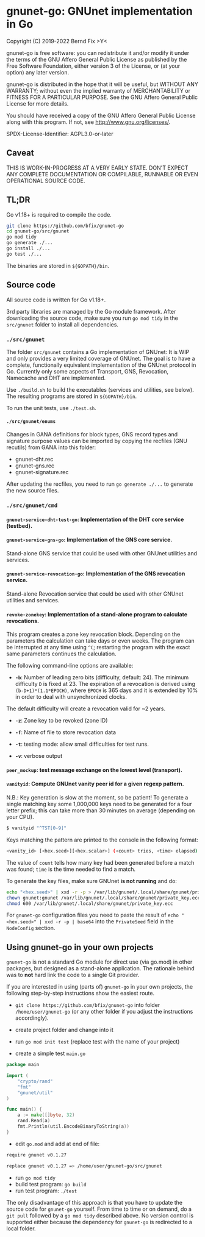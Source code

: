 # gnunet-go: GNUnet implementation in Go

Copyright (C) 2019-2022 Bernd Fix  >Y<

gnunet-go is free software: you can redistribute it and/or modify it
under the terms of the GNU Affero General Public License as published
by the Free Software Foundation, either version 3 of the License,
or (at your option) any later version.

gnunet-go is distributed in the hope that it will be useful, but
WITHOUT ANY WARRANTY; without even the implied warranty of
MERCHANTABILITY or FITNESS FOR A PARTICULAR PURPOSE.  See the GNU
Affero General Public License for more details.

You should have received a copy of the GNU Affero General Public License
along with this program.  If not, see <http://www.gnu.org/licenses/>.

SPDX-License-Identifier: AGPL3.0-or-later

## Caveat

THIS IS WORK-IN-PROGRESS AT A VERY EARLY STATE. DON'T EXPECT ANY COMPLETE
DOCUMENTATION OR COMPILABLE, RUNNABLE OR EVEN OPERATIONAL SOURCE CODE.

## TL;DR

Go v1.18+ is required to compile the code.

```bash
git clone https://github.com/bfix/gnunet-go
cd gnunet-go/src/gnunet
go mod tidy
go generate ./...
go install ./...
go test ./...
```

The binaries are stored in `${GOPATH}/bin`.

## Source code

All source code is written for Go v1.18+.

3rd party libraries are managed by the Go module framework. After downloading
the source code, make sure you run `go mod tidy` in the `src/gnunet` folder
to install all dependencies.

### `./src/gnunet`

The folder `src/gnunet` contains a Go implementation of GNUnet: It is WIP
and only provides a very limited coverage of GNUnet. The goal is to have
a complete, functionally equivalent implementation of the GNUnet protocol
in Go. Currently only some aspects of Transport, GNS, Revocation, Namecache
and DHT are implemented.

Use `./build.sh` to build the executables (services and utilities, see
below). The resulting programs are stored in `${GOPATH}/bin`.

To run the unit tests, use `./test.sh`. 

#### `./src/gnunet/enums`

Changes in GANA definitions for block types, GNS record types and signature
purpose values can be imported by copying the recfiles (GNU recutils) from
GANA into this folder:

* gnunet-dht.rec
* gnunet-gns.rec
* gnunet-signature.rec

After updating the recfiles, you need to run `go generate ./...` to generate
the new source files.

### `./src/gnunet/cmd`

#### `gnunet-service-dht-test-go`: Implementation of the DHT core service (testbed).

#### `gnunet-service-gns-go`: Implementation of the GNS core service.

Stand-alone GNS service that could be used with other GNUnet utilities and
services.

#### `gnunet-service-revocation-go`: Implementation of the GNS revocation service.

Stand-alone Revocation service that could be used with other GNUnet utilities
and services.

#### `revoke-zonekey`: Implementation of a stand-alone program to calculate revocations.

This program creates a zone key revocation block. Depending on the parameters
the calculation can take days or even weeks. The program can be interrupted
at any time using `^C`; restarting the program with the exact same parameters
continues the calculation.

The following command-line options are available:

* **`-b`**: Number of leading zero bits (difficulty, default: 24). The minimum
difficulty `D` is fixed at 23. The expiration of a revocation is derived using
`(b-D+1)*(1.1*EPOCH)`, where `EPOCH` is 365 days and it is extended by 10% in
order to deal with unsynchronized clocks.

The default difficulty will create a revocation valid for ~2 years.

* **`-z`**: Zone key to be revoked (zone ID)

* **`-f`**: Name of file to store revocation data

* **`-t`**: testing mode: allow small difficulties for test runs.

* **`-v`**: verbose output

#### `peer_mockup`: test message exchange on the lowest level (transport).

#### `vanityid`: Compute GNUnet vanity peer id for a given regexp pattern.

N.B.: Key generation is slow at the moment, so be patient! To generate a single
matching key some 1,000,000 keys need to be generated for a four letter prefix;
this can take more than 30 minutes on average (depending on your CPU).

```bash
$ vanityid "^TST[0-9]"
```

Keys matching the pattern are printed to the console in the following format:

```bash
<vanity_id> [<hex.seed>][<hex.scalar>] (<count> tries, <time> elapsed)
```
The value of `count` tells how many key had been generated before a match was
found; `time` is the time needed to find a match.

To generate the key files, make sure GNUnet **is not running** and do: 

```bash
echo "<hex.seed>" | xxd -r -p > /var/lib/gnunet/.local/share/gnunet/private_key.ecc
chown gnunet:gnunet /var/lib/gnunet/.local/share/gnunet/private_key.ecc
chmod 600 /var/lib/gnunet/.local/share/gnunet/private_key.ecc
```

For `gnunet-go` configuration files you need to paste the result of
`echo "<hex.seed>" | xxd -r -p | base64` into the `PrivateSeed` field in the
`NodeConfig` section.

## Using gnunet-go in your own projects

`gnunet-go` is not a standard Go module for direct use (via go.mod) in other
packages, but designed as a stand-alone application. The rationale behind was
to **not** hard link the code to a single Git provider.

If you are interested in using (parts of) `gnunet-go` in your own projects, the
following step-by-step instructions show the easiest route.

* `git clone https://github.com/bfix/gnunet-go` into folder
`/home/user/gnunet-go` (or any other folder if you adjust the instructions
accordingly).

* create project folder and change into it
* run `go mod init test` (replace test with the name of your project)
* create a simple test `main.go`

```go
package main

import (
    "crypto/rand"
    "fmt"
    "gnunet/util"
)

func main() {
    a := make([]byte, 32)
    rand.Read(a)
    fmt.Println(util.EncodeBinaryToString(a))
}
```

* edit `go.mod` and add at end of file:

```bash
require gnunet v0.1.27

replace gnunet v0.1.27 => /home/user/gnunet-go/src/gnunet
```

* run `go mod tidy`
* build test program: `go build`
* run test program: `./test`

The only disadvantage of this approach is that you have to update the source
code for `gnunet-go` yourself. From time to time or on demand, do a `git pull`
followed by a `go mod tidy` described above. No version control is supported
either because the dependency for `gnunet-go` is redirected to a local folder.

